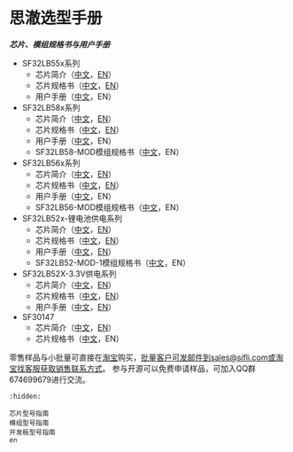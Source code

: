 # 思澈选型手册

***芯片、模组规格书与用户手册***


[中文规格书55x]: https://downloads.sifli.com/user%20manual/DS5501-SF32LB55x-%E8%8A%AF%E7%89%87%E6%8A%80%E6%9C%AF%E8%A7%84%E6%A0%BC%E4%B9%A6%20V1p7p2.pdf
[英文规格书55x]: https://downloads.sifli.com/user%20manual/DS5501-SF32LB55x-Datasheet%20V1p7p2.pdf
[中文简介55x]: https://downloads.sifli.com/silicon/PB0001-SF32LB55x-%E4%BA%A7%E5%93%81%E7%AE%80%E4%BB%8B%20V1p3.pdf
[英文简介55x]: https://downloads.sifli.com/silicon/PB0001-SF32LB55x-Product%20Brief%20V1p3.pdf
[中文用户手册55x]: https://downloads.sifli.com/user%20manual/UM5501-SF32LB55x-%E7%94%A8%E6%88%B7%E6%89%8B%E5%86%8C%20V0p3p2.pdf
[英文用户手册55x]: https://downloads.sifli.com/silicon/PB0001-SF32LB55x-Product%20Brief%20V1p3.pdf


[中文规格书58x]: https://downloads.sifli.com/user%20manual/DS5801-SF32LB58x-%E8%8A%AF%E7%89%87%E6%8A%80%E6%9C%AF%E8%A7%84%E6%A0%BC%E4%B9%A6%20V1p8p3.pdf
[英文规格书58x]: https://downloads.sifli.com/user%20manual/DS5801-SF32LB58x-Datasheet%20V1p8p3.pdf
[中文简介58x]: https://downloads.sifli.com/silicon/PB0058-SF32LB58x-%E4%BA%A7%E5%93%81%E7%AE%80%E4%BB%8B%20V0p7.pdf
[英文简介58x]: https://downloads.sifli.com/silicon/PB0058-SF32LB58x-Product%20Brief%20V0p7.pdf
[中文用户手册58x]: https://downloads.sifli.com/user%20manual/UM5801-SF32LB58x-%E7%94%A8%E6%88%B7%E6%89%8B%E5%86%8C%20V0p4p3.pdf
[英文用户手册58x]: https://downloads.sifli.com/silicon/PB0058-SF32LB58x-Product%20Brief%20V1p3.pdf


[中文规格书56x]: https://downloads.sifli.com/user%20manual/DS5601-SF32LB56x-%E8%8A%AF%E7%89%87%E6%8A%80%E6%9C%AF%E8%A7%84%E6%A0%BC%E4%B9%A6%20V1p9p2.pdf
[英文规格书56x]: https://downloads.sifli.com/user%20manual/DS5601-SF32LB56x-Datasheet%20V1p9p2.pdf
[中文简介56x]: https://downloads.sifli.com/silicon/PB0056-SF32LB56x-%E4%BA%A7%E5%93%81%E7%AE%80%E4%BB%8B%20V1p1.pdf
[英文简介56x]: https://downloads.sifli.com/silicon/PB0056-SF32LB56x-Product%20Brief%20V1p1.pdf
[中文用户手册56x]: https://downloads.sifli.com/user%20manual/UM5601-SF32LB56x-%E7%94%A8%E6%88%B7%E6%89%8B%E5%86%8C%20V1p0p2.pdf
[英文用户手册56x]: https://downloads.sifli.com/silicon/UM0056-SF32LB56x-%E7%94%A8%E6%88%B7%E6%89%8B%E5%86%8C%20V0p6.pdf


[中文规格书52x-vbat]: https://downloads.sifli.com/user%20manual/DS5201-SF32LB52x-%E8%8A%AF%E7%89%87%E6%8A%80%E6%9C%AF%E8%A7%84%E6%A0%BC%E4%B9%A6%20V2p5p3.pdf
[英文规格书52x-vbat]: https://downloads.sifli.com/user%20manual/DS5201-SF32LB52x-Datasheet%20V2p5p3.pdf
[中文简介52x-vbat]: https://downloads.sifli.com/user%20manual/PB5201-SF32LB52x-%E4%BA%A7%E5%93%81%E7%AE%80%E4%BB%8B.pdf
[英文简介52x-vbat]: https://downloads.sifli.com/user%20manual/PB5201-SF32LB52x-Product%20Brief.pdf
[中文用户手册52x]: https://downloads.sifli.com/user%20manual/UM5201-SF32LB52x-%E7%94%A8%E6%88%B7%E6%89%8B%E5%86%8C%20V0p8p5.pdf
[英文用户手册52x]: https://downloads.sifli.com/user%20manual/UM5201-SF32LB52x-User%20Manual%20V0p8p4.pdf


[中文规格书52X-3p3]: https://downloads.sifli.com/user%20manual/DS5202-SF32LB52X-%E8%8A%AF%E7%89%87%E6%8A%80%E6%9C%AF%E8%A7%84%E6%A0%BC%E4%B9%A6%20V0p2p5.pdf
[英文规格书52X-3p3]: https://downloads.sifli.com/user%20manual/DS5202-SF32LB52X-Datasheet%20V0p2p5.pdf
[中文简介52X-3p3]: https://downloads.sifli.com/user%20manual/PB5202-SF32LB52X-%E4%BA%A7%E5%93%81%E7%AE%80%E4%BB%8B%20V0p1.pdf
[英文简介52X-3p3]: https://downloads.sifli.com/user%20manual/PB5202-SF32LB52X-Product%20Brief%20V0p1.pdf


[中文规格书30147]: https://downloads.sifli.com/silicon/DS0002-SF30147-%E8%8A%AF%E7%89%87%E6%8A%80%E6%9C%AF%E8%A7%84%E6%A0%BC%E4%B9%A6%20V0p6.pdf
[英文规格书30147]: https://downloads.sifli.com/silicon/DS0002-SF30147-Datasheet%20V0p6.pdf
[中文简介30147]: https://downloads.sifli.com/silicon/PB0002-SF30147-%E4%BA%A7%E5%93%81%E7%AE%80%E4%BB%8B%20V0p9.pdf
[英文简介30147]: https://downloads.sifli.com/silicon/PB0002-SF30147-Product%20Brief%20V0p9.pdf


[中文规格书52-MOD-1]: https://downloads.sifli.com/silicon/DS5203-SF32LB52-MOD-1%E6%8A%80%E6%9C%AF%E8%A7%84%E6%A0%BC%E4%B9%A6%20V0p3.pdf

[中文规格书56-MOD]: https://downloads.sifli.com/silicon/DS5602-SF32LB56-MOD%E6%8A%80%E6%9C%AF%E8%A7%84%E6%A0%BC%E4%B9%A6%20V0p2.pdf

[中文规格书58-MOD]: https://downloads.sifli.com/silicon/DS5802-SF32LB58-MOD%E6%8A%80%E6%9C%AF%E8%A7%84%E6%A0%BC%E4%B9%A6%20V0p1.pdf


* SF32LB55x系列
    * 芯片简介（[中文][中文简介55x]，[EN][英文简介55x]）
    * 芯片规格书（[中文][中文规格书55x]，[EN][英文规格书55x]）
    * 用户手册（[中文][中文用户手册55x]，EN）
* SF32LB58x系列
    * 芯片简介（[中文][中文简介58x]，[EN][英文简介58x]）
    * 芯片规格书（[中文][中文规格书58x]，[EN][英文规格书58x]）
    * 用户手册（[中文][中文用户手册58x]，EN）
    * SF32LB58-MOD模组规格书（[中文][中文规格书58-MOD]，EN）
* SF32LB56x系列
    * 芯片简介（[中文][中文简介56x]，[EN][英文简介56x]）
    * 芯片规格书（[中文][中文规格书56x]，[EN][英文规格书56x]）
    * 用户手册（[中文][中文用户手册56x]，EN）
    * SF32LB56-MOD模组规格书（[中文][中文规格书56-MOD]，EN）
* SF32LB52x-锂电池供电系列
    * 芯片简介（[中文][中文简介52x-vbat]，[EN][英文简介52x-vbat]）
    * 芯片规格书（[中文][中文规格书52x-vbat]，[EN][英文规格书52x-vbat]）
    * 用户手册（[中文][中文用户手册52x]，[EN][英文用户手册52x]）
    * SF32LB52-MOD-1模组规格书（[中文][中文规格书52-MOD-1]，EN）
* SF32LB52X-3.3V供电系列
    * 芯片简介（[中文][中文简介52X-3p3]，[EN][英文简介52X-3p3]）
    * 芯片规格书（[中文][中文规格书52X-3p3]，[EN][英文规格书52X-3p3]）
    * 用户手册（[中文][中文用户手册52x]，[EN][英文用户手册52x]）   
* SF30147
    * 芯片简介（[中文][中文简介30147]，[EN][英文简介30147]）
    * 芯片规格书（[中文][中文规格书30147]，EN）



零售样品与小批量可直接在[淘宝](https://sifli.taobao.com/)购买，批量客户可发邮件到sales@sifli.com或淘宝找客服获取销售联系方式。
参与开源可以免费申请样品，可加入QQ群674699679进行交流。


```{toctree}
:hidden:

芯片型号指南
模组型号指南
开发板型号指南
en

```
